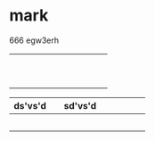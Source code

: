 # mark
666
egw3erh

|     |     |     |     |     |     |     |     |     |     |     |
| --- | --- | --- | --- | --- | --- | --- | --- | --- | --- | --- |
|     |     |     |     |     |     |     |     |     |     |     |
|     |     |     |     |     |     |     |     |     |     |     |
|     |     |     |     |     |     |     |     |     |     |     |
|     |     |     |     |     |     |     |     |     |     |     |
|     |     |     |     |     |     |     |     |     |     |     |
|     |     |     |     |     |     |     |     |     |     |     |
|     |     |     |     |     |     |     |     |     |     |     |
|     |     |     |     |     |     |     |     |     |     |     |
|     |     |     |     |     |     |     |     |     |     |     |
|     |     |     |     |     |     |     |     |     |     |     |

| ds'vs'd |     | sd'vs'd |     |     |     |     |     |
| ------- | --- | ------- | --- | --- | --- | --- | --- |
|         |     |         |     |     |     |     |     |
|         |     |         |     |     |     |     |     |
|         |     |         |     |     |     |     |     |
|         |     |         |     |     |     |     |     |
|         |     |         |     |     |     |     |